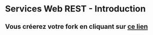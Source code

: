 # Services Web REST - Introduction
## Vous créerez votre fork en cliquant sur <a href='https://classroom.github.com/a/wmH58ojy'>ce lien</a>

